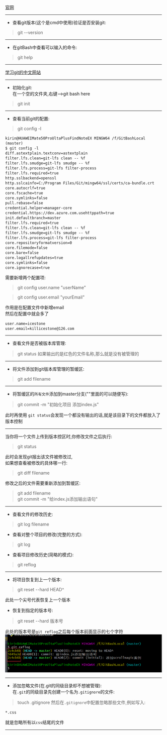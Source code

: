 [官网](https://git-scm.com/)  

---

* 查看git版本(这个是cmd中使用)验证是否安装git:  
> git --version  

---

* 在gitBash中查看可以输入的命令:
> git help

---


[学习git的中文网站](https://backlog.com/git-tutorial/cn/)  

---

* 初始化git:  
在一个空的文件夹,右键-->git bash here
> git init

---

* 查看当前git的配置:  
> git config -l
```
kirin@HUAWEIMate50ProUltaPlusFindNoteEX MINGW64 /f/GitBashLocal (master)
$ git config -l
diff.astextplain.textconv=astextplain
filter.lfs.clean=git-lfs clean -- %f
filter.lfs.smudge=git-lfs smudge -- %f
filter.lfs.process=git-lfs filter-process
filter.lfs.required=true
http.sslbackend=openssl
http.sslcainfo=C:/Program Files/Git/mingw64/ssl/certs/ca-bundle.crt
core.autocrlf=true
core.fscache=true
core.symlinks=false
pull.rebase=false
credential.helper=manager-core
credential.https://dev.azure.com.usehttppath=true
init.defaultbranch=master
filter.lfs.required=true
filter.lfs.clean=git-lfs clean -- %f
filter.lfs.smudge=git-lfs smudge -- %f
filter.lfs.process=git-lfs filter-process
core.repositoryformatversion=0
core.filemode=false
core.bare=false
core.logallrefupdates=true
core.symlinks=false
core.ignorecase=true
```
需要新增两个配置项:  
> git config user.name "userName"

> git config user.email  "yourEmail"

作用是在配置文件中新增email  
然后在配置中就会多了
```
user.name=icestone
user.email=killicestone@126.com
```

---


* 查看文件是否被版本库管理:
> git status
如果输出的是红色的文件名称,那么就是没有被管理的  

---

* 将文件添加到git版本库管理的暂缓区:  
> git add filename

---

* 将暂缓区的`所有文件`添加到master分支(""里面的可以随便写):
> git commit -m "初始化项目 添加index.js"

此时再使用 `git status`会发现一个都没有输出的话,就是该目录下的文件都放入了版本控制  


---

当你将一个文件上传到版本控区时,你修改文件之后执行:
> git status

此时会发现git报出该文件被修改过,  
如果想查看被修改的具体哪一行:
> git diff filename

修改之后的文件需要重新添加到暂缓区:  
> git add filename  
> git commit -m "给index.js添加输出语句"

---

* 查看文件的修改历史: 
> git log filename

* 查看对整个项目的修改(完整的方式): 
> git log

* 查看项目修改历史(简略的模式):  
> git reflog

---

* 将项目恢复到上一个版本:
> git reset --hard HEAD^  

此处一个尖号代表恢复上一个版本

* 恢复到指定的版本号:  
> git reset --hard 版本号

此处的版本号是`git reflog`之后每个版本前面显示的七个字符  
![](images/1.png)

---

* 添加忽略文件(在.git的同级目录却不想被管理):  
在`.git`的同级目录先创建一个名为`.gitignore`的文件:  
> touch .gitignore
然后在`.gitignore`中配置忽略那些文件,例如写入:  
```
*.css
```
就是忽略所有以`css`结尾的文件

---




